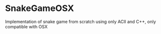 # SnakeGameOSX
Implementation of snake game from scratch using only ACII and C++, only compatible with OSX
